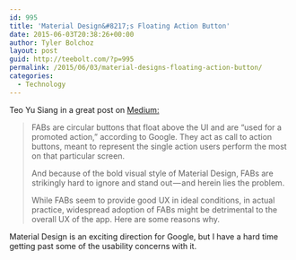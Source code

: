 ```yaml
---
id: 995
title: 'Material Design&#8217;s Floating Action Button'
date: 2015-06-03T20:38:26+00:00
author: Tyler Bolchoz
layout: post
guid: http://teebolt.com/?p=995
permalink: /2015/06/03/material-designs-floating-action-button/
categories:
  - Technology
---
```

Teo Yu Siang in a great post on [Medium:](https://medium.com/tech-in-asia/material-design-why-the-floating-action-button-is-bad-ux-design-acd5b32c5ef)

> FABs are circular buttons that float above the UI and are “used for a promoted action,” according to Google. They act as call to action buttons, meant to represent the single action users perform the most on that particular screen.
> 
> And because of the bold visual style of Material Design, FABs are strikingly hard to ignore and stand out — and herein lies the problem.
> 
> While FABs seem to provide good UX in ideal conditions, in actual practice, widespread adoption of FABs might be detrimental to the overall UX of the app. Here are some reasons why.

Material Design is an exciting direction for Google, but I have a hard time getting past some of the usability concerns with it.